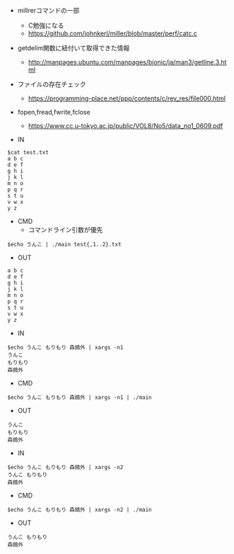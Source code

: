 - millrerコマンドの一部
  - C勉強になる
  - https://github.com/johnkerl/miller/blob/master/perf/catc.c

- getdelim関数に紐付いて取得できた情報
  - http://manpages.ubuntu.com/manpages/bionic/ja/man3/getline.3.html

- ファイルの存在チェック
  - https://programming-place.net/ppp/contents/c/rev_res/file000.html

- fopen,fread,fwrite,fclose
  - https://www.cc.u-tokyo.ac.jp/public/VOL8/No5/data_no1_0609.pdf

- IN

```
$cat test.txt
a b c
d e f
g h i
j k l
m n o
p q r
s t u
v w x
y z
```

- CMD
  - コマンドライン引数が優先
```
$echo うんこ | ./main test{,1..2}.txt
```

- OUT

```
a b c
d e f
g h i
j k l
m n o
p q r
s t u
v w x
y z
```

- IN

```
$echo うんこ もりもり 森鴎外 | xargs -n1
うんこ
もりもり
森鴎外
```

- CMD

```
$echo うんこ もりもり 森鴎外 | xargs -n1 | ./main
```

- OUT

```
うんこ
もりもり
森鴎外
```

- IN

```
$echo うんこ もりもり 森鴎外 | xargs -n2
うんこ もりもり
森鴎外
```

- CMD

```
$echo うんこ もりもり 森鴎外 | xargs -n2 | ./main
```

- OUT

```
うんこ もりもり
森鴎外
```
